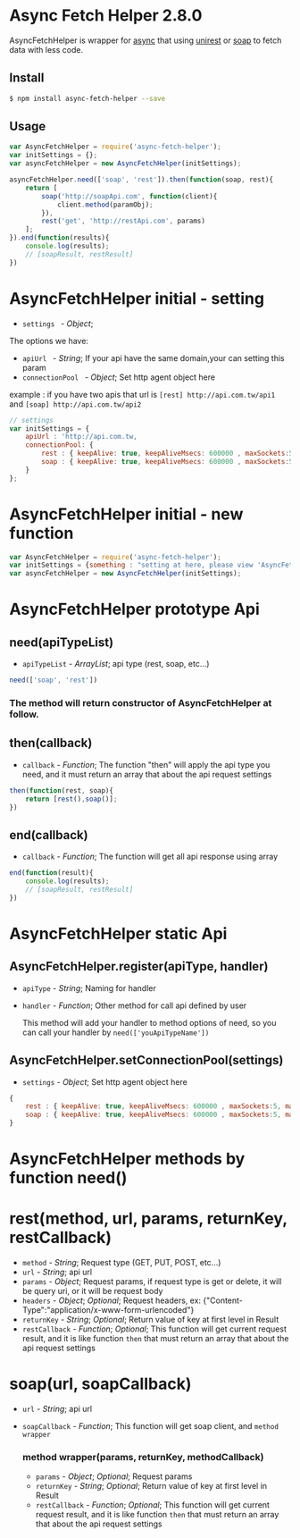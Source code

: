 # Async Fetch Helper 2.8.0


AsyncFetchHelper is wrapper for [async](https://www.npmjs.com/package/async) 
that using [unirest](https://github.com/Mashape/unirest-nodejs) or [soap](https://github.com/vpulim/node-soap) to fetch data with less code.

## Install

```bash
$ npm install async-fetch-helper --save
```

## Usage

```javascript
var AsyncFetchHelper = require('async-fetch-helper');
var initSettings = {};
var asyncFetchHelper = new AsyncFetchHelper(initSettings);

asyncFetchHelper.need(['soap', 'rest']).then(function(soap, rest){
	return [
		soap('http://soapApi.com', function(client){
			client.method(paramObj);
		}),
		rest('get', 'http://restApi.com', params)
	];
}).end(function(results){
	console.log(results);
	// [soapResult, restResult]
})
```

# AsyncFetchHelper initial - setting

- `settings ` -  _Object_;

The options we have:
	
- `apiUrl ` -  _String_; If your api have the same domain,your can setting this param
- `connectionPool ` -  _Object_; Set http agent object here

example : if you have two apis that url is `[rest] http://api.com.tw/api1` and `[soap] http://api.com.tw/api2`

```javascript
// settings
var initSettings = {
	apiUrl : 'http://api.com.tw,
	connectionPool: {
		rest : { keepAlive: true, keepAliveMsecs: 600000 , maxSockets:5, maxFreeSockets: 5},
		soap : { keepAlive: true, keepAliveMsecs: 600000 , maxSockets:5, maxFreeSockets: 5}
	}
};
```

# AsyncFetchHelper initial - new function

```javascript
var AsyncFetchHelper = require('async-fetch-helper');
var initSettings = {something : "setting at here, please view 'AsyncFetchHelper initial - setting'"};
var asyncFetchHelper = new AsyncFetchHelper(initSettings);
```

# AsyncFetchHelper prototype Api

## need(apiTypeList)

- `apiTypeList` - _ArrayList_; api type (rest, soap, etc...)

```javascript
need(['soap', 'rest'])
```

### The method will return constructor of AsyncFetchHelper at follow.
		
## then(callback)

- `callback` -  _Function_; The function "then" will apply the api type you need, and it must return an array that about the api request settings

```javascript
then(function(rest, soap){
	return [rest(),soap()];
})
```

## end(callback)

- `callback` - _Function_; The function will get all api response using array

```javascript
end(function(result){
	console.log(results);
	// [soapResult, restResult]
})
```
	
# AsyncFetchHelper static Api
	
## AsyncFetchHelper.register(apiType, handler)

- `apiType` - _String_; Naming for handler
- `handler` - _Function_; Other method for call api defined by user

	This method will add your handler to method options of need, so you can call your handler by `need(['youApiTypeName'])`
	
## AsyncFetchHelper.setConnectionPool(settings)

- `settings` - _Object_;  Set http agent object here

```javascript
{
	rest : { keepAlive: true, keepAliveMsecs: 600000 , maxSockets:5, maxFreeSockets: 5},
	soap : { keepAlive: true, keepAliveMsecs: 600000 , maxSockets:5, maxFreeSockets: 5}
}
```

# AsyncFetchHelper methods by function need()

# rest(method, url, params, returnKey, restCallback)

- `method` - _String_; Request type (GET, PUT, POST, etc...)
- `url` - _String_; api url
- `params` - _Object_; Request params, if request type is get or delete, it will be query uri, or it will be request body
- `headers` - _Object_; _Optional_; Request headers, ex: {"Content-Type":"application/x-www-form-urlencoded"}
- `returnKey` - _String_; _Optional_; Return value of key at first level in Result 
- `restCallback` - _Function_; _Optional_; This function will get current request result, and it is like function `then` that must return an array that about the api request settings

# soap(url, soapCallback)

- `url` - _String_; api url
- `soapCallback` - _Function_; This function will get soap client, and `method wrapper`

	### method wrapper(params, returnKey, methodCallback)
	
	- `params` - _Object_; _Optional_; Request params
	- `returnKey` - _String_; _Optional_; Return value of key at first level in Result 
	- `restCallback` - _Function_; _Optional_; This function will get current request result, and it is like function `then` that must return an array that about the api request settings
	